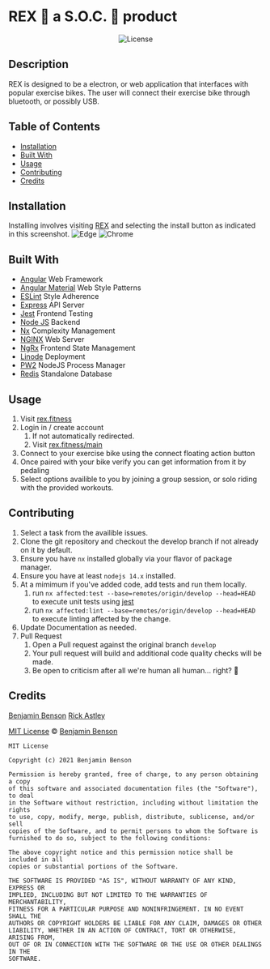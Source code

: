 # REX 🦖 a S.O.C. 🧦 product

<p align="center">
	<img src="https://img.shields.io/badge/license-MIT-blue.svg" alt="License">
</p>

## Description

REX is designed to be a electron, or web application that interfaces with popular exercise bikes.
The user will connect their exercise bike through bluetooth, or possibly USB.

## Table of Contents

-   [Installation](#installation)
-   [Built With](#built-with)
-   [Usage](#usage)
-   [Contributing](#contributing)
-   [Credits](#credits)

## Installation

Installing involves visiting [REX](https://rex.fitness/) and selecting the install button as indicated in this screenshot.
![Edge](https://user-images.githubusercontent.com/10961012/124972926-c4f4a300-dfdf-11eb-94e9-2384a0891d29.png)
![Chrome](https://user-images.githubusercontent.com/10961012/124973075-eeadca00-dfdf-11eb-9c40-44fcadf219ce.png)

## Built With

-   [Angular](https://angular.io/) Web Framework
-   [Angular Material](https://material.angular.io) Web Style Patterns
-   [ESLint](https://eslint.org) Style Adherence
-   [Express](https://expressjs.com) API Server
-   [Jest](https://jestjs.io) Frontend Testing
-   [Node JS](https://nodejs.org/en/) Backend
-   [Nx](https://nx.dev) Complexity Management
-   [NGINX](https://www.nginx.com/) Web Server
-   [NgRx](https://ngrx.io/) Frontend State Management
-   [Linode](https://linode.com) Deployment
-   [PW2](https://pm2.keymetrics.io/) NodeJS Process Manager
-   [Redis](https://redislabs.com/) Standalone Database

## Usage

1.  Visit [rex.fitness](https://rex.fitness)
2.  Login in / create account
    1.  If not automatically redirected.
    2.  Visit [rex.fitness/main](https://rex.fitness/main)
3.  Connect to your exercise bike using the connect floating action button
4.  Once paired with your bike verify you can get information from it by pedaling
5.  Select options availible to you by joining a group session, or solo riding with the provided workouts.

## Contributing

1. Select a task from the availible issues.
2. Clone the git repository and checkout the develop branch if not already on it by default.
3. Ensure you have `nx` installed globally via your flavor of package manager.
4. Ensure you have at least `nodejs 14.x` installed.
5. At a mimimum if you've added code, add tests and run them locally.
    1. run `nx affected:test --base=remotes/origin/develop --head=HEAD` to execute unit tests using [jest](https://jestjs.io)
    2. run `nx affected:lint --base=remotes/origin/develop --head=HEAD` to execute linting affected by the change.
6. Update Documentation as needed.
7. Pull Request
    1. Open a Pull request against the original branch `develop`
    2. Your pull request will build and additional code quality checks will be made.
    3. Be open to criticism after all we're human all human... right? 🤖

## Credits

[Benjamin Benson](https://github.com/BensonBen)
[Rick Astley](https://www.youtube.com/watch?v=dQw4w9WgXcQ)

[MIT License](https://opensource.org/licenses/MIT) © [Benjamin Benson](https://github.com/BensonBen)

```
MIT License

Copyright (c) 2021 Benjamin Benson

Permission is hereby granted, free of charge, to any person obtaining a copy
of this software and associated documentation files (the "Software"), to deal
in the Software without restriction, including without limitation the rights
to use, copy, modify, merge, publish, distribute, sublicense, and/or sell
copies of the Software, and to permit persons to whom the Software is
furnished to do so, subject to the following conditions:

The above copyright notice and this permission notice shall be included in all
copies or substantial portions of the Software.

THE SOFTWARE IS PROVIDED "AS IS", WITHOUT WARRANTY OF ANY KIND, EXPRESS OR
IMPLIED, INCLUDING BUT NOT LIMITED TO THE WARRANTIES OF MERCHANTABILITY,
FITNESS FOR A PARTICULAR PURPOSE AND NONINFRINGEMENT. IN NO EVENT SHALL THE
AUTHORS OR COPYRIGHT HOLDERS BE LIABLE FOR ANY CLAIM, DAMAGES OR OTHER
LIABILITY, WHETHER IN AN ACTION OF CONTRACT, TORT OR OTHERWISE, ARISING FROM,
OUT OF OR IN CONNECTION WITH THE SOFTWARE OR THE USE OR OTHER DEALINGS IN THE
SOFTWARE.

```
